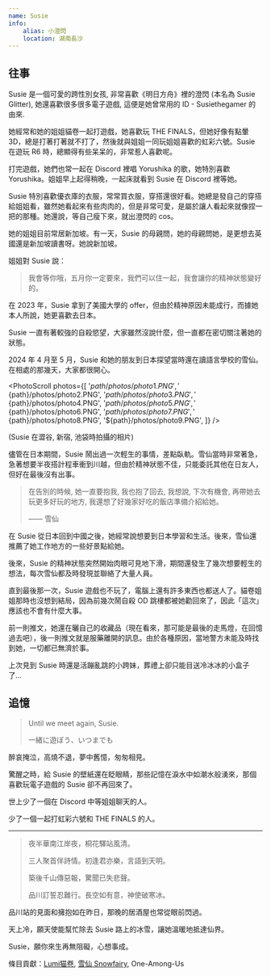 ```yaml
---
name: Susie
info:
    alias: 小澄閃
    location: 湖南長沙
---
```


## 往事

Susie 是一個可愛的跨性別女孩, 非常喜歡《明日方舟》裡的澄閃 (本名為 Susie Glitter), 她還喜歡很多很多電子遊戲, 這便是她曾常用的 ID - Susiethegamer 的由來.

她經常和她的姐姐貓卷一起打遊戲，她喜歡玩 THE FINALS，但她好像有點暈 3D，總是打著打著就不打了，然後就與姐姐一同玩姐姐喜歡的虹彩六號。Susie 在遊玩 R6 時，總顯得有些呆呆的，非常惹人喜歡呢。

打完遊戲，她們也常一起在 Discord 裡唱 Yorushika 的歌，她特別喜歡 Yorushika。姐姐早上起得稍晚，一起床就看到 Susie 在 Discord 裡等她。

Susie 特別喜歡優衣庫的衣服，常常買衣服，穿搭還很好看。她總是發自己的穿搭給姐姐看，雖然她看起來有些肉肉的，但是非常可愛，是屬於讓人看起來就像捏一把的那種。她還說，等自己瘦下來，就出澄閃的 cos。

她的姐姐目前常居新加坡。有一天，Susie 的母親問，她的母親問她，是更想去英國還是新加坡讀書呀。她說新加坡。

姐姐對 Susie 說：

> 我會等你哦，五月你一定要來，我們可以住一起，我會讓你的精神狀態變好的。

在 2023 年，Susie 拿到了美國大學的 offer，但由於精神原因未能成行，而據她本人所說，她更喜歡去日本。

Susie 一直有著較強的自殺慾望，大家雖然沒說什麼，但一直都在密切關注著她的狀態。

2024 年 4 月至 5 月，Susie 和她的朋友到日本探望當時還在讀語言學校的雪仙。在相處的那幾天，大家都很開心。

<PhotoScroll photos={[
'${path}/photos/photo1.PNG',
'${path}/photos/photo2.PNG',
'${path}/photos/photo3.PNG',
'${path}/photos/photo4.PNG',
'${path}/photos/photo5.PNG',
'${path}/photos/photo6.PNG',
'${path}/photos/photo7.PNG',
'${path}/photos/photo8.PNG',
'${path}/photos/photo9.PNG',
]} />

(Susie 在澀谷, 新宿, 池袋時拍攝的相片)

儘管在日本期間，Susie 鬧出過一次輕生的事情，差點臥軌。雪仙當時非常著急，急著想要半夜搭計程車衝到川越，但由於精神狀態不佳，只能委託其他在日友人，但好在最後沒有出事。

> 在告別的時候, 她一直要抱我, 我也抱了回去, 我想說, 下次有機會, 再帶她去玩更多好玩的地方, 我還想了好幾家好吃的飯店準備介紹給她。
>
> —— 雪仙

在 Susie 從日本回到中國之後，她經常說想要到日本學習和生活。後來，雪仙還推薦了她工作地方的一些好景點給她。

後來，Susie 的精神狀態突然開始肉眼可見地下滑，期間還發生了幾次想要輕生的想法，每次雪仙都及時發現並聯絡了大量人員。

直到最後那一次，Susie 遊戲也不玩了，電腦上還有許多東西也都送人了。貓卷姐姐那時也沒想到結局，因為前幾次鬧自殺 OD 跳樓都被她勸回來了，因此「這次」應該也不會有什麼大事。

前一則推文，她還在曬自己的收藏品（現在看來，那可能是最後的走馬燈，在回憶過去吧），後一則推文就是服藥離開的訊息。由於各種原因，當地警方未能及時找到她，一切都已無濟於事。

上次見到 Susie 時還是活蹦亂跳的小跨妹，葬禮上卻只能目送冷冰冰的小盒子了…

## 追憶

> Until we meet again, Susie.
>
> 一緒に遊ぼう、いつまでも

醉哀掩泣，高燒不退，夢中舊憶，匆匆相見。

驚醒之時，給 Susie 的壁紙還在眨眼睛，那些記憶在淚水中如潮水般湧來，那個喜歡玩電子遊戲的 Susie 卻不再回來了。

世上少了一個在 Discord 中等姐姐聊天的人。

少了一個一起打虹彩六號和 THE FINALS 的人。

---

> 夜半華南江岸夜，桐花驛站風清。
>
> 三人聚首伴詩情。初逢君亦樂，言語到天明。
>
> 築後千山傳惡報，驚聞已失悲聲。
>
> 品川訂誓忍難行。長空如有意，神使破寒冰。

品川站的見面和擁抱如在昨日，那晚的居酒屋也常從眼前閃過。

天上冷，願天使能幫忙除去 Susie 路上的冰雪，讓她溫暖地抵達仙界。

Susie，願你來生再無阻礙，心想事成。

條目貢獻：[Lumi猫卷](https://twitter.com/nekomakiQAQ), [雪仙 Snowfairy](https://twitter.com/snowfairy011026), One-Among-Us
